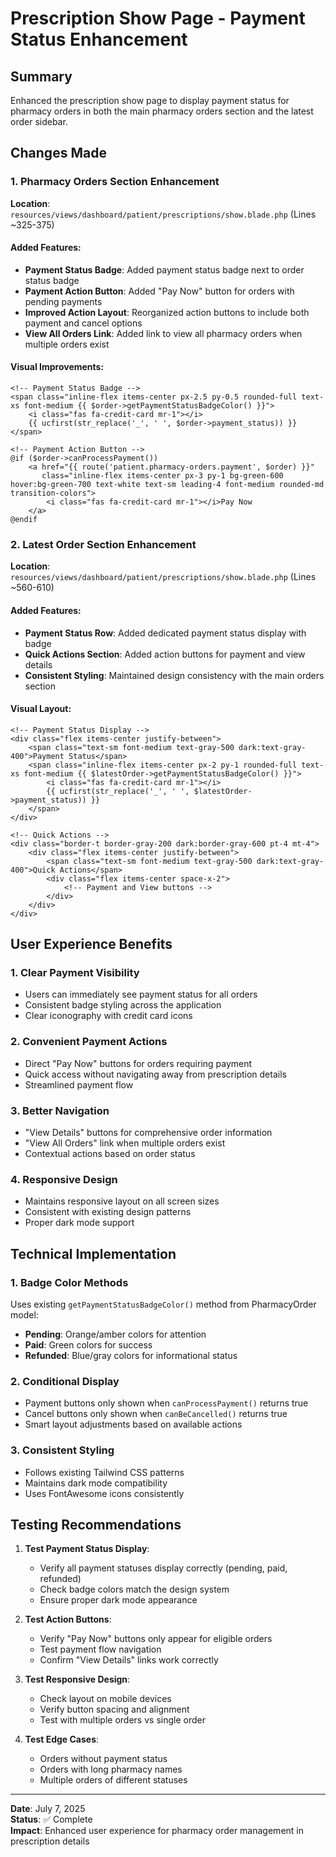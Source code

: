 # Prescription Show Page - Payment Status Enhancement

## Summary
Enhanced the prescription show page to display payment status for pharmacy orders in both the main pharmacy orders section and the latest order sidebar.

## Changes Made

### 1. Pharmacy Orders Section Enhancement
**Location**: `resources/views/dashboard/patient/prescriptions/show.blade.php` (Lines ~325-375)

#### Added Features:
- **Payment Status Badge**: Added payment status badge next to order status badge
- **Payment Action Button**: Added "Pay Now" button for orders with pending payments
- **Improved Action Layout**: Reorganized action buttons to include both payment and cancel options
- **View All Orders Link**: Added link to view all pharmacy orders when multiple orders exist

#### Visual Improvements:
```blade
<!-- Payment Status Badge -->
<span class="inline-flex items-center px-2.5 py-0.5 rounded-full text-xs font-medium {{ $order->getPaymentStatusBadgeColor() }}">
    <i class="fas fa-credit-card mr-1"></i>
    {{ ucfirst(str_replace('_', ' ', $order->payment_status)) }}
</span>

<!-- Payment Action Button -->
@if ($order->canProcessPayment())
    <a href="{{ route('patient.pharmacy-orders.payment', $order) }}" 
       class="inline-flex items-center px-3 py-1 bg-green-600 hover:bg-green-700 text-white text-sm leading-4 font-medium rounded-md transition-colors">
        <i class="fas fa-credit-card mr-1"></i>Pay Now
    </a>
@endif
```

### 2. Latest Order Section Enhancement
**Location**: `resources/views/dashboard/patient/prescriptions/show.blade.php` (Lines ~560-610)

#### Added Features:
- **Payment Status Row**: Added dedicated payment status display with badge
- **Quick Actions Section**: Added action buttons for payment and view details
- **Consistent Styling**: Maintained design consistency with the main orders section

#### Visual Layout:
```blade
<!-- Payment Status Display -->
<div class="flex items-center justify-between">
    <span class="text-sm font-medium text-gray-500 dark:text-gray-400">Payment Status</span>
    <span class="inline-flex items-center px-2 py-1 rounded-full text-xs font-medium {{ $latestOrder->getPaymentStatusBadgeColor() }}">
        <i class="fas fa-credit-card mr-1"></i>
        {{ ucfirst(str_replace('_', ' ', $latestOrder->payment_status)) }}
    </span>
</div>

<!-- Quick Actions -->
<div class="border-t border-gray-200 dark:border-gray-600 pt-4 mt-4">
    <div class="flex items-center justify-between">
        <span class="text-sm font-medium text-gray-500 dark:text-gray-400">Quick Actions</span>
        <div class="flex items-center space-x-2">
            <!-- Payment and View buttons -->
        </div>
    </div>
</div>
```

## User Experience Benefits

### 1. **Clear Payment Visibility**
- Users can immediately see payment status for all orders
- Consistent badge styling across the application
- Clear iconography with credit card icons

### 2. **Convenient Payment Actions**
- Direct "Pay Now" buttons for orders requiring payment
- Quick access without navigating away from prescription details
- Streamlined payment flow

### 3. **Better Navigation**
- "View Details" buttons for comprehensive order information
- "View All Orders" link when multiple orders exist
- Contextual actions based on order status

### 4. **Responsive Design**
- Maintains responsive layout on all screen sizes
- Consistent with existing design patterns
- Proper dark mode support

## Technical Implementation

### 1. **Badge Color Methods**
Uses existing `getPaymentStatusBadgeColor()` method from PharmacyOrder model:
- **Pending**: Orange/amber colors for attention
- **Paid**: Green colors for success
- **Refunded**: Blue/gray colors for informational status

### 2. **Conditional Display**
- Payment buttons only shown when `canProcessPayment()` returns true
- Cancel buttons only shown when `canBeCancelled()` returns true
- Smart layout adjustments based on available actions

### 3. **Consistent Styling**
- Follows existing Tailwind CSS patterns
- Maintains dark mode compatibility
- Uses FontAwesome icons consistently

## Testing Recommendations

1. **Test Payment Status Display**:
   - Verify all payment statuses display correctly (pending, paid, refunded)
   - Check badge colors match the design system
   - Ensure proper dark mode appearance

2. **Test Action Buttons**:
   - Verify "Pay Now" buttons only appear for eligible orders
   - Test payment flow navigation
   - Confirm "View Details" links work correctly

3. **Test Responsive Design**:
   - Check layout on mobile devices
   - Verify button spacing and alignment
   - Test with multiple orders vs single order

4. **Test Edge Cases**:
   - Orders without payment status
   - Orders with long pharmacy names
   - Multiple orders of different statuses

---
**Date**: July 7, 2025  
**Status**: ✅ Complete  
**Impact**: Enhanced user experience for pharmacy order management in prescription details
